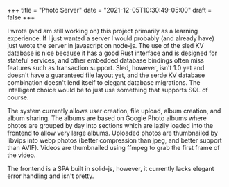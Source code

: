 +++
title = "Photo Server"
date = "2021-12-05T10:30:49-05:00"
draft = false
+++

I wrote (and am still working on) this project primarily as a learning
experience. If I just wanted a server I would probably (and already have) just
wrote the server in javascript on node-js. The use of the sled KV database is
nice because it has a good Rust interface and is designed for stateful
services, and other embedded database bindings often miss features such as
transaction support. Sled, however, isn't 1.0 yet and doesn't have a guaranteed
file layout yet, and the serde KV database combination doesn't lend itself to
elegant database migrations. The intelligent choice would be to just use
something that supports SQL of course.

The system currently allows user creation, file upload, album creation, and
album sharing. The albums are based on Google Photo albums where photos are
grouped by day into sections which are lazily loaded into the frontend to allow
very large albums. Uploaded photos are thumbnailed by libvips into webp photos
(better compression than jpeg, and better support than AVIF). Videos are
thumbnailed using ffmpeg to grab the first frame of the video.

The frontend is a SPA built in solid-js, however, it currently lacks elegant
error handling and isn't pretty.
